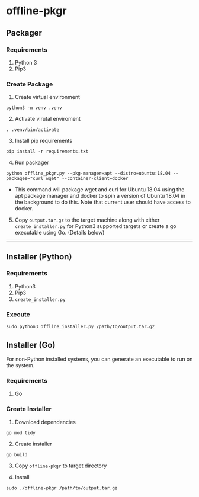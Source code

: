 # offline-pkgr

## Packager
### Requirements
1. Python 3
2. Pip3

### Create Package
1. Create virtual environment
```
python3 -m venv .venv
```
2. Activate virutal enviroment
```
. .venv/bin/activate
```

3. Install pip requirements
```
pip install -r requirements.txt
```

4. Run packager
```
python offline_pkgr.py --pkg-manager=apt --distro=ubuntu:18.04 --packages="curl wget" --container-client=docker
```
* This command will package wget and curl for Ubuntu 18.04 using the apt package manager and docker to spin a version of Ubuntu 18.04 in the background to do this. Note that current user should have access to docker.

5. Copy `output.tar.gz` to the target machine along with either `create_installer.py` for Python3 supported targets or create a go executable using Go. (Details below)

---

## Installer (Python)

### Requirements
1. Python3
2. Pip3 
3. `create_installer.py`

### Execute
```
sudo python3 offline_installer.py /path/to/output.tar.gz
```

## Installer (Go)
For non-Python installed systems, you can generate an executable to run on the system.

### Requirements
1. Go

### Create Installer
1. Download dependencies
```
go mod tidy
```

2. Create installer
```
go build
```

3. Copy `offline-pkgr` to target directory

4. Install
```
sudo ./offline-pkgr /path/to/output.tar.gz
```
